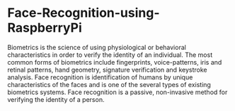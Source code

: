 # Face-Recognition-using-RaspberryPi
Biometrics is the science of using physiological or behavioral characteristics in order to verify the identity of an individual.
The most common forms of biometrics include fingerprints, voice-patterns, iris and retinal patterns, hand geometry, signature verification
and keystroke analysis. Face recognition is identification of humans by unique characteristics of the faces and is one of the several types
of existing biometrics systems. Face recognition is a passive, non-invasive method for verifying the identity of a person.
